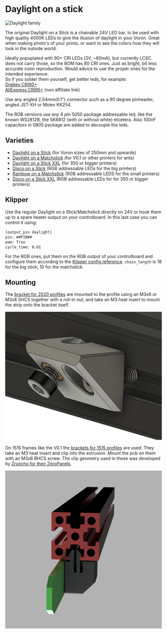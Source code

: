 # Daylight on a stick

![Daylight family](./images/Daylight.png)

The original Daylight on a Stick is a chainable 24V LED bar, to be used with high quality 4000K LEDs to give the illusion of daylight in your Voron. Great when making photo's of your prints, or want to see the colors how they will look in the outside world.  

Ideally popuplated with 90+ CRI LEDs (3V, ~60mA), but currently LCSC does not carry those, so the BOM has 80 CRI ones. Just as bright, bit less accurate color reproduction. Would advice to use the proper ones for the intended experience.  
So if you solder them yourself, get better leds, for example:  
[Digikey CRI90+](https://www.digikey.com/en/products/detail/JB2835AWT-W-U40GA0000-N0000001/2138-JB2835AWT-W-U40GA0000-N0000001CT-ND/10820479)  
[AliExpress CRI95+](https://www.aliexpress.com/item/4000389792048.html) (non affiliate link)

Use any angled 2.54mm(0.1") connector such as a 90 degree pinheader, angled JST-XH or Molex KK254.

The RGB versions use any 4 pin 5050 package addressable led, like the known WS2812B, the SK6812 (with or without white) etcetera. Also 100nF capacitors in 0805 package are added to decouple the leds.

## Varieties

- [Daylight on a Stick](./Daylight_on_a_stick/) (for Voron sizes of 250mm and upwards)
- [Daylight on a Matchstick](./Daylight_on_a_matchstick/) (for V0.1 or other printers for ants)
- [Daylight on a Stick XXL](./Daylight_on_a_stick_XXL/) (for 350 or bigger printers)
- [Disco on a Stick](./Disco_on_a_stick/) (RGB addressable LEDs for the big printers)
- [Rainbow on a Matchstick](./Rainbow_on_a_matchstick/) (RGB addressable LEDS for the small printers)
- [Disco on a Stick XXL](./Disco_on_a_stick_XXL/) (RGB addressable LEDs for for 350 or bigger printers)

## Klipper
Use the regular Daylight on a Stick/Matchstick directly on 24V or hook them up to a spare heater output on your controlboard. In this last case you can control it using:

```
[output_pin daylight]
pin: ##PIN##
pwm: True
cycle_time: 0.01
```

For the RGB ones, put them on the RGB output of your controlboard and configure them according to the [Klipper config reference](https://www.klipper3d.org/Config_Reference.html#neopixel). `chain_length` is 18 for the big stick, 10 for the matchstick.

## Mounting

The [bracket for 2020 profiles](./STL/Brackets_2020.stl) are mounted to the profile using an M3x6 or M3x8 SHCS together with a roll-in nut, and take an M3 heat insert to mount the strip onto the bracket itself.  

![bracket_2020](./images/Brackets_2020.png)
  
On 1515 frames like the V0.1 the [brackets for 1515 profiles](./STL/Brackets_1515_x2.stl) are used. They take an M3 heat insert and clip into the extrusion. Mount the pcb on them with an M3x6 BHCS screw.
The clip geometry used in these was developed by [Zruncho for their ZeroPanels](https://github.com/zruncho3d/ZeroPanels).  
  
![bracket_1515_x2](./images/Brackets_1515x2.png)